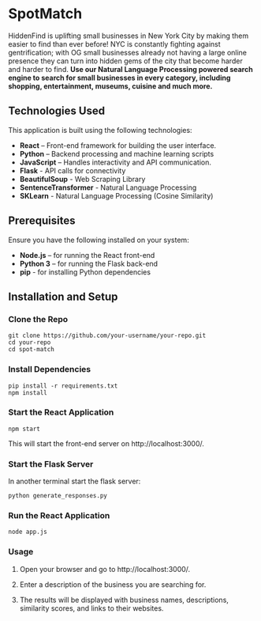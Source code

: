 # SpotMatch 
HiddenFind is uplifting small businesses in New York City by making them easier to find than ever before! NYC is constantly fighting against gentrification; with OG small businesses already not having a large online presence they can turn into hidden gems of the city that become harder and harder to find. **Use our Natural Language Processing powered search engine to search for small businesses in every category, including shopping, entertainment, museums, cuisine and much more.** 

## Technologies Used
This application is built using the following technologies:

- **React** – Front-end framework for building the user interface.
- **Python** – Backend processing and machine learning scripts
- **JavaScript** – Handles interactivity and API communication.
- **Flask** - API calls for connectivity
- **BeautifulSoup** - Web Scraping Library
- **SentenceTransformer** - Natural Language Processing
- **SKLearn** - Natural Language Processing (Cosine Similarity)

## Prerequisites 
Ensure you have the following installed on your system:
- **Node.js** – for running the React front-end
- **Python 3** – for running the Flask back-end
- **pip** - for installing Python dependencies

## Installation and Setup 
### Clone the Repo
```
git clone https://github.com/your-username/your-repo.git
cd your-repo
cd spot-match
```

### Install Dependencies 
```
pip install -r requirements.txt
npm install
```

### Start the React Application
```
npm start
```
This will start the front-end server on http://localhost:3000/.

### Start the Flask Server 
In another terminal start the flask server:
```
python generate_responses.py
```

### Run the React Application
```
node app.js
```
### Usage 
1. Open your browser and go to http://localhost:3000/.

2. Enter a description of the business you are searching for.

3. The results will be displayed with business names, descriptions, similarity scores, and links to their websites.




